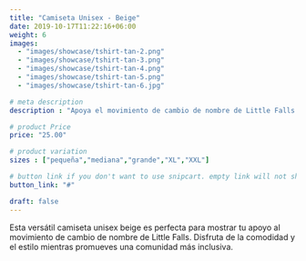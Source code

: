 ```yaml
---
title: "Camiseta Unisex - Beige"
date: 2019-10-17T11:22:16+06:00
weight: 6
images: 
  - "images/showcase/tshirt-tan-2.png"
  - "images/showcase/tshirt-tan-3.png"
  - "images/showcase/tshirt-tan-4.png"
  - "images/showcase/tshirt-tan-5.png"
  - "images/showcase/tshirt-tan-6.jpg"  

# meta description
description : "Apoya el movimiento de cambio de nombre de Little Falls con nuestra versátil camiseta unisex beige"

# product Price
price: "25.00"

# product variation
sizes : ["pequeña","mediana","grande","XL","XXL"]

# button link if you don't want to use snipcart. empty link will not show button
button_link: "#"

draft: false
---
```


Esta versátil camiseta unisex beige es perfecta para mostrar tu apoyo al movimiento de cambio de nombre de Little Falls. Disfruta de la comodidad y el estilo mientras promueves una comunidad más inclusiva.
